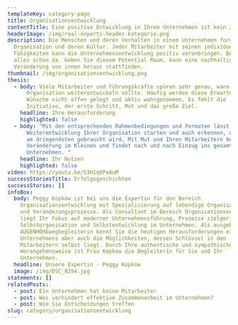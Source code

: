 ```yaml
---
templateKey: category-page
title: Organisationsentwicklung
contentTitle: Eine positive Entwicklung in Ihrem Unternehmen ist kein Zufall
headerImage: /img/real-experts-header-kategorie.png
description: Die Menschen und deren Verhalten in einem Unternehmen formen die
  Organisation und deren Kultur. Jeder Mitarbeiter mit seinen individuellen
  Fähigkeiten kann die Unternehmensentwicklung positiv voranbringen. Denn es ist
  alles schon da. Geben Sie diesem Potential Raum, kann eine nachhaltige
  Veränderung von innen heraus stattfinden.
thumbnail: /img/organisationsentwicklung.png
thesis:
  - body: Viele Mitarbeiter und Führungskräfte spüren sehr genau, wann sich eine
      Organisation weiterentwickeln sollte. Häufig werden diese Erwartungen und
      Wünsche nicht offen gelegt und aktiv wahrgenommen. Es fehlt die
      Initiative, der erste Schritt, Mut und das große Ziel.
    headline: Ihre Herausforderung
    highlighted: false
  - body: "Mit den entsprechenden Rahmenbedingungen und Formaten lässt sich eine
      Weiterentwicklung Ihrer Organisation starten und auch erkennen, was gerade
      am dringendsten gebraucht wird. Mit Mut und Ihren Mitarbeitern beginnt die
      Veränderung im Kleinen und findet nach und nach Einzug ins gesamte
      Unternehmen. "
    headline: Ihr Nutzen
    highlighted: false
video: https://youtu.be/53H1q0PxAuM
successStoriesTitle: Erfolgsgeschichten
successStories: []
infoBox:
  body: Peggy Kopkow ist bei uns die Expertin für den Bereich
    Organisationsentwicklung mit Spezialisierung auf lebendige Organisationen
    und Veränderungsprozesse. Als Consultant im Bereich Organisationsentwicklung
    liegt Ihr Fokus auf moderner Unternehmensführung, Prozesse zielgerichteter
    Selbstorganisation und Selbstentwicklung im Unternehmen. Als ausgebildete
    AUGENHÖHEwegbegleiterin kennt Sie die heutigen Herausforderungen eines
    Unternehmens aber auch die Möglichkeiten, dessen Schlüssel in den
    Mitarbeitern selbst liegt. Durch Ihre authentische und sympathische
    Herangehensweise ist Frau Kopkow die Begleiterin für Sie und Ihr
    Unternehmen.
  headline: Unsere Expertin - Peggy Kopkow
  image: /img/DSC_8294.jpg
statements: []
relatedPosts:
  - post: Ein Unternehmen hat keine Mitarbeiter
  - post: Was verhindert effektive Zusammenarbeit im Unternehmen?
  - post: Wie Sie Entscheidungen treffen
slug: category/organisationsentwicklung
---
```

